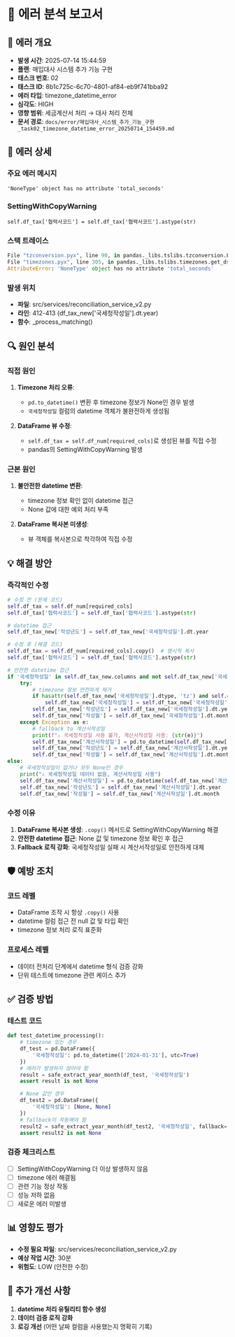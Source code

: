 # 🔴 에러 분석 보고서

## 🚨 에러 개요
- **발생 시간**: 2025-07-14 15:44:59
- **플랜**: 매입대사 시스템 추가 기능 구현
- **태스크 번호**: 02
- **태스크 ID**: 8b1c725c-6c70-4801-af84-eb9f741bba92
- **에러 타입**: timezone_datetime_error
- **심각도**: HIGH
- **영향 범위**: 세금계산서 처리 → 대사 처리 전체
- **문서 경로**: `docs/error/매입대사_시스템_추가_기능_구현_task02_timezone_datetime_error_20250714_154459.md`

## 📍 에러 상세
### 주요 에러 메시지
```
'NoneType' object has no attribute 'total_seconds'
```

### SettingWithCopyWarning
```
self.df_tax['협력사코드'] = self.df_tax['협력사코드'].astype(str)
```

### 스택 트레이스
```python
File "tzconversion.pyx", line 90, in pandas._libs.tslibs.tzconversion.Localizer.__cinit__
File "timezones.pyx", line 305, in pandas._libs.tslibs.timezones.get_dst_info
AttributeError: 'NoneType' object has no attribute 'total_seconds'
```

### 발생 위치
- **파일**: src/services/reconciliation_service_v2.py
- **라인**: 412-413 (df_tax_new['국세청작성일'].dt.year)
- **함수**: _process_matching()

## 🔍 원인 분석
### 직접 원인
1. **Timezone 처리 오류**: 
   - `pd.to_datetime()` 변환 후 timezone 정보가 None인 경우 발생
   - `국세청작성일` 컬럼의 datetime 객체가 불완전하게 생성됨

2. **DataFrame 뷰 수정**:
   - `self.df_tax = self.df_num[required_cols]`로 생성된 뷰를 직접 수정
   - pandas의 SettingWithCopyWarning 발생

### 근본 원인
1. **불안전한 datetime 변환**: 
   - timezone 정보 확인 없이 datetime 접근
   - None 값에 대한 예외 처리 부족

2. **DataFrame 복사본 미생성**:
   - 뷰 객체를 복사본으로 착각하여 직접 수정

## 💡 해결 방안
### 즉각적인 수정
```python
# 수정 전 (문제 코드)
self.df_tax = self.df_num[required_cols]
self.df_tax['협력사코드'] = self.df_tax['협력사코드'].astype(str)

# datetime 접근
self.df_tax_new['작성년도'] = self.df_tax_new['국세청작성일'].dt.year

# 수정 후 (해결 코드)
self.df_tax = self.df_num[required_cols].copy()  # 명시적 복사
self.df_tax['협력사코드'] = self.df_tax['협력사코드'].astype(str)

# 안전한 datetime 접근
if '국세청작성일' in self.df_tax_new.columns and not self.df_tax_new['국세청작성일'].isna().all():
    try:
        # timezone 정보 안전하게 제거
        if hasattr(self.df_tax_new['국세청작성일'].dtype, 'tz') and self.df_tax_new['국세청작성일'].dtype.tz is not None:
            self.df_tax_new['국세청작성일'] = self.df_tax_new['국세청작성일'].dt.tz_localize(None)
        self.df_tax_new['작성년도'] = self.df_tax_new['국세청작성일'].dt.year
        self.df_tax_new['작성월'] = self.df_tax_new['국세청작성일'].dt.month
    except Exception as e:
        # fallback to 계산서작성일
        print(f"⚠️ 국세청작성일 사용 불가, 계산서작성일 사용: {str(e)}")
        self.df_tax_new['계산서작성일'] = pd.to_datetime(self.df_tax_new['계산서작성일'], errors='coerce')
        self.df_tax_new['작성년도'] = self.df_tax_new['계산서작성일'].dt.year
        self.df_tax_new['작성월'] = self.df_tax_new['계산서작성일'].dt.month
else:
    # 국세청작성일이 없거나 모두 None인 경우
    print("⚠️ 국세청작성일 데이터 없음, 계산서작성일 사용")
    self.df_tax_new['계산서작성일'] = pd.to_datetime(self.df_tax_new['계산서작성일'], errors='coerce')
    self.df_tax_new['작성년도'] = self.df_tax_new['계산서작성일'].dt.year
    self.df_tax_new['작성월'] = self.df_tax_new['계산서작성일'].dt.month
```

### 수정 이유
1. **DataFrame 복사본 생성**: `.copy()` 메서드로 SettingWithCopyWarning 해결
2. **안전한 datetime 접근**: None 값 및 timezone 정보 확인 후 접근
3. **Fallback 로직 강화**: 국세청작성일 실패 시 계산서작성일로 안전하게 대체

## 🛡️ 예방 조치
### 코드 레벨
- DataFrame 조작 시 항상 `.copy()` 사용
- datetime 컬럼 접근 전 null 값 및 타입 확인
- timezone 정보 처리 로직 표준화

### 프로세스 레벨  
- 데이터 전처리 단계에서 datetime 형식 검증 강화
- 단위 테스트에 timezone 관련 케이스 추가

## ✅ 검증 방법
### 테스트 코드
```python
def test_datetime_processing():
    # timezone 있는 경우
    df_test = pd.DataFrame({
        '국세청작성일': pd.to_datetime(['2024-01-31'], utc=True)
    })
    # 에러가 발생하지 않아야 함
    result = safe_extract_year_month(df_test, '국세청작성일')
    assert result is not None

    # None 값인 경우  
    df_test2 = pd.DataFrame({
        '국세청작성일': [None, None]
    })
    # fallback이 작동해야 함
    result2 = safe_extract_year_month(df_test2, '국세청작성일', fallback='계산서작성일')
    assert result2 is not None
```

### 검증 체크리스트
- [ ] SettingWithCopyWarning 더 이상 발생하지 않음
- [ ] timezone 에러 해결됨  
- [ ] 관련 기능 정상 작동
- [ ] 성능 저하 없음
- [ ] 새로운 에러 미발생

## 📊 영향도 평가
- **수정 필요 파일**: src/services/reconciliation_service_v2.py
- **예상 작업 시간**: 30분
- **위험도**: LOW (안전한 수정)

## 📝 추가 개선 사항
1. **datetime 처리 유틸리티 함수 생성**
2. **데이터 검증 로직 강화** 
3. **로깅 개선** (어떤 날짜 컬럼을 사용했는지 명확히 기록)
